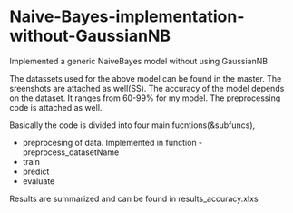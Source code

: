 # Naive-Bayes-implementation-without-GaussianNB
Implemented a generic NaiveBayes model without using GaussianNB

The datassets used for the above model can be found in the master. The sreenshots are attached as well(SS).
The accuracy of the model depends on the dataset. It ranges from 60-99% for my model. 
The preprocessing code is attached as well.

Basically the code is divided into four main fucntions(&subfuncs),
- preprocesing of data. Implemented in function - preprocess_datasetName
- train 
- predict
- evaluate 

Results are summarized and can be found in results_accuracy.xlxs
